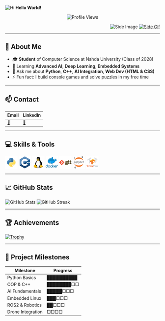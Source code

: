 <!-- README Profile for Youssef Ashraf Abdelhamid -->

<p align="left">
  <img src="https://github.com/sciencepal/sciencepal/blob/master/assets/Hi.gif" width="35px" alt="Hi"> <strong>Hello World!</strong>
</p>

<p align="center">
  <img src="https://komarev.com/ghpvc/?username=yoa4068&label=Profile%20Visits&color=blue&style=flat-square" alt="Profile Views">
</p>

<p align="right">
  <img src="https://github.com/sciencepal/sciencepal/blob/master/assets/life_balance.gif" width="200" alt="Side Image">
  <a href="mailto:yoa4068@gmail.com">
    <img src="https://media3.giphy.com/media/ZEB6yFbLnhyQf7g3hn/giphy.gif" width="150" alt="Side Gif">
  </a>
</p>

---

## 🔭 About Me

- 🎓 **Student** of Computer Science at Nahda University (Class of 2028)  
- 🌱 Learning **Advanced AI**, **Deep Learning**, **Embedded Systems**  
- 💬 Ask me about **Python**, **C++**, **AI Integration**, **Web Dev (HTML & CSS)**  
- ⚡ Fun fact: I build console games and solve puzzles in my free time  

---

## 📫 Contact

| Email                                    | LinkedIn                                  |
|------------------------------------------|-------------------------------------------|
| <a href="mailto:yoa4068@gmail.com">📧</a> | <a href="https://www.linkedin.com/in/youssef-ashraf-alagmaoy-3a7444302?utm_source=share&utm_campaign=share_via&utm_content=profile&utm_medium=android_app">🔗</a> |

---

## 💻 Skills & Tools

<code><img height="40" src="https://raw.githubusercontent.com/github/explore/master/topics/python/python.png" alt="Python"></code>
<code><img height="40" src="https://raw.githubusercontent.com/github/explore/master/topics/cpp/cpp.png" alt="C++"></code>
<code><img height="40" src="https://raw.githubusercontent.com/github/explore/master/topics/linux/linux.png" alt="Linux"></code>
<code><img height="40" src="https://raw.githubusercontent.com/github/explore/master/topics/docker/docker.png" alt="Docker"></code>
<code><img height="40" src="https://raw.githubusercontent.com/github/explore/master/topics/git/git.png" alt="Git"></code>
<code><img height="40" src="https://raw.githubusercontent.com/github/explore/master/topics/jupyter-notebook/jupyter-notebook.png" alt="Jupyter"></code>
<code><img height="40" src="https://raw.githubusercontent.com/github/explore/master/topics/tensorflow/tensorflow.png" alt="TensorFlow"></code>

---

## 📈 GitHub Stats

<p align="left">
  <img src="https://github-readme-stats.vercel.app/api?username=yoa4068&show_icons=true&theme=radical" alt="GitHub Stats">
  <img src="https://github-readme-streak-stats.herokuapp.com/?user=yoa4068&theme=radical" alt="GitHub Streak">
</p>

---

## 🏆 Achievements

[![Trophy](https://github-profile-trophy.vercel.app/?username=yoa4068&theme=juicyfresh&no-frame=true&margin-w=15&no-bg=true)](https://github.com/yoa4068)

---

## 🚀 Project Milestones

| Milestone             | Progress     |
|-----------------------|--------------|
| Python Basics         | ██████████   |
| OOP & C++             | ████████□□   |
| AI Fundamentals       | █████□□□     |
| Embedded Linux        | ███□□□       |
| ROS2 & Robotics       | ██□□□        |
| Drone Integration     | □□□□         |
